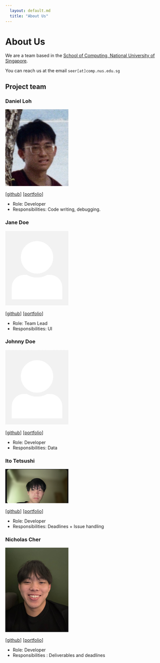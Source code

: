 ```yaml
---
  layout: default.md
  title: "About Us"
---
```


# About Us

We are a team based in the [School of Computing, National University of Singapore](http://www.comp.nus.edu.sg).

You can reach us at the email `seer[at]comp.nus.edu.sg`

## Project team

### Daniel Loh

<img src="images/dloh2236.png" width="200px">

[[github](https://github.com/dloh2236)]
[[portfolio](team/dloh2236.md)]

* Role: Developer
* Responsibilities: Code writing, debugging.

### Jane Doe

<img src="images/johndoe.png" width="200px">

[[github](http://github.com/johndoe)]
[[portfolio](team/johndoe.md)]

* Role: Team Lead
* Responsibilities: UI

### Johnny Doe

<img src="images/johndoe.png" width="200px">

[[github](http://github.com/johndoe)] [[portfolio](team/johndoe.md)]

* Role: Developer
* Responsibilities: Data

### Ito Tetsushi

<img src="images/sushiyade.png" width="200px">

[[github](http://github.com/sushiayde)]
[[portfolio](team/sushiyade.md)]

* Role: Developer
* Responsibilities: Deadlines + Issue handling

### Nicholas Cher

<img src="images/nicholascher.png" width="200px">

[[github](http://github.com/nicholascher)]
[[portfolio](team/nicholascher.md)]

* Role: Developer
* Responsibilities : Deliverables and deadlines
